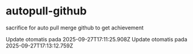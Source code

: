 # autopull-github
sacrifice for auto pull merge github to get achievement

Update otomatis pada 2025-09-27T17:11:25.908Z
Update otomatis pada 2025-09-27T17:13:12.759Z